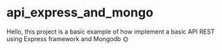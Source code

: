 # api_express_and_mongo

Hello, this project is a basic example of how implement a basic API REST using Express framework and Mongodb 🌞
